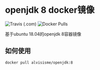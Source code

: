 # openjdk 8 docker镜像

![Travis (.com)](https://img.shields.io/travis/com/alvisisme/docker-openjdk)
![Docker Pulls](https://img.shields.io/docker/pulls/alvisisme/openjdk)

基于ubuntu 18.04的openjdk 8容器镜像

## 如何使用

```bash
docker pull alvisisme/openjdk:8
```
